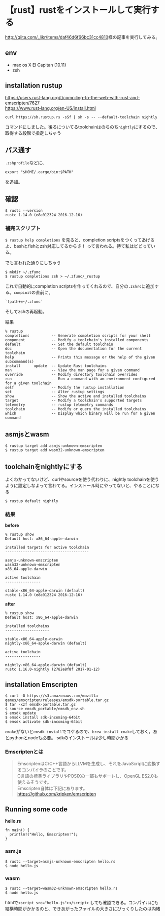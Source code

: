 # 【rust】rustをインストールして実行する

<http://qiita.com/_likr/items/daf46d6f66bc31cc4810>様の記事を実行してみる。  

## env

* max os X El Capitan (10.11)
* zsh

## installation rustup

<https://users.rust-lang.org/t/compiling-to-the-web-with-rust-and-emscripten/7627>  
<https://www.rust-lang.org/en-US/install.html>

```
curl https://sh.rustup.rs -sSf | sh -s -- --default-toolchain nightly
```

コマンドにしました。後ろについてるtoolchainはのちのち`nightly`にするので、取得する段階で指定しちゃう

## パス通す

`.zshprofile`などに、

```
export "$HOME/.cargo/bin:$PATH"
```

を追加。

## 確認

```
$ rustc --version
rustc 1.14.0 (e8a012324 2016-12-16)
```

### 補完スクリプト

`$ rustup help completions` を見ると、completion scriptsをつくってあげるよ、bashとfishとzsh対応してるからさ！  って言われる。待て私はビビっている。

でも言われた通りにしちゃう

```
$ mkdir ~/.zfunc
$ rustup completions zsh > ~/.zfunc/_rustup
```

これで自動的にcompletion scriptsを作ってくれるので、自分の`.zshrc`に追加する。`compinit`の直前に。

```
`fpath+=~/.zfunc`
```

そしてzshの再起動。

結果

```
% rustup
completions          -- Generate completion scripts for your shell
component            -- Modify a toolchain's installed components
default              -- Set the default toolchain
doc                  -- Open the documentation for the current toolchain
help                 -- Prints this message or the help of the given subcommand(s)
install      update  -- Update Rust toolchains
man                  -- View the man page for a given command
override             -- Modify directory toolchain overrides
run                  -- Run a command with an environment configured for a given toolchain
self                 -- Modify the rustup installation
set                  -- Alter rustup settings
show                 -- Show the active and installed toolchains
target               -- Modify a toolchain's supported targets
telemetry            -- rustup telemetry commands
toolchain            -- Modify or query the installed toolchains
which                -- Display which binary will be run for a given command
```

## asmjsとwasm

```
$ rustup target add asmjs-unknown-emscripten
$ rustup target add wasm32-unknown-emscripten
```

## toolchainをnightlyにする

よくわかってないけど、curlやsourceを使う代わりに、nightly toolchainを使うように設定しなよって言わてる。インストール時にやってないと、やることになる

```
$ rustup default nightly
```

### 結果

**before**

```
% rustup show
Default host: x86_64-apple-darwin

installed targets for active toolchain
--------------------------------------

asmjs-unknown-emscripten
wasm32-unknown-emscripten
x86_64-apple-darwin

active toolchain
----------------

stable-x86_64-apple-darwin (default)
rustc 1.14.0 (e8a012324 2016-12-16)
```

**after**

```
% rustup show
Default host: x86_64-apple-darwin

installed toolchains
--------------------

stable-x86_64-apple-darwin
nightly-x86_64-apple-darwin (default)

active toolchain
----------------

nightly-x86_64-apple-darwin (default)
rustc 1.16.0-nightly (2782e8f8f 2017-01-12)
```

## installation Emscripten

```
$ curl -O https://s3.amazonaws.com/mozilla-games/emscripten/releases/emsdk-portable.tar.gz
$ tar -xzf emsdk-portable.tar.gz
$ source emsdk_portable/emsdk_env.sh
$ emsdk update
$ emsdk install sdk-incoming-64bit
$ emsdk activate sdk-incoming-64bit
```

`cmake`がないと`emsdk install`でコケるので、`brew install cmake`しておく。あとpythonとnodeも必要。  sdkのインストールは少し時間かかる

### Emscriptenとは

> EmscriptenはC/C++言語からLLVMを生成し、それをJavaScriptに変換するコンパイラのことです。  
C言語の標準ライブラリやPOSIXの一部もサポートし、OpenGL ES2.0も使えるそうです。  
Emscripten自体は下記にあります。  
<https://github.com/kripken/emscripten>


## Running some code

**hello.rs**

```
fn main() {
  println!("Hello, Emscripten!");
}
```


### asm.js

```
$ rustc --target=asmjs-unknown-emscripten hello.rs
$ node hello.js
```

### wasm

```
$ rustc --target=wasm32-unknown-emscripten hello.rs
$ node hello.js
```

htmlで`<script src="hello.js"></script>` しても確認できる。コンパイルにも結構時間がかかるのと、できあがったファイルの大きさにびっくりしたのは内緒


